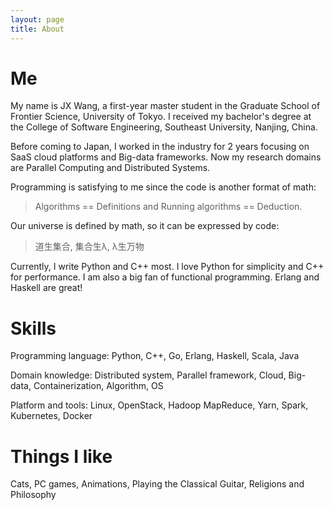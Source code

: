 ```yaml
---
layout: page
title: About
---
```


# Me

My name is JX Wang, a first-year master student in the Graduate School of Frontier Science, University of Tokyo. I received my bachelor's degree at the College of Software Engineering, Southeast University, Nanjing, China.

Before coming to Japan, I worked in the industry for 2 years focusing on SaaS cloud platforms and Big-data frameworks. Now my research domains are Parallel Computing and Distributed Systems. 

Programming is satisfying to me since the code is another format of math:

> Algorithms == Definitions and Running algorithms == Deduction.

Our universe is defined by math, so it can be expressed by code:

> 道生集合, 集合生λ, λ生万物

Currently, I write Python and C++ most. I love Python for simplicity and C++ for performance. I am also a big fan of functional programming. Erlang and Haskell are great!

# Skills

Programming language: Python, C++, Go, Erlang, Haskell, Scala, Java

Domain knowledge: Distributed system, Parallel framework, Cloud, Big-data, Containerization, Algorithm, OS 

Platform and tools: Linux, OpenStack, Hadoop MapReduce, Yarn, Spark, Kubernetes, Docker

# Things I like

Cats, PC games, Animations, Playing the Classical Guitar, Religions and Philosophy
